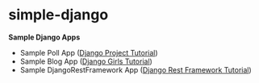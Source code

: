 # simple-django
**Sample Django Apps**
- Sample Poll App ([Django Project Tutorial](https://docs.djangoproject.com/en/1.11/intro/tutorial01/))
- Sample Blog App ([Django Girls Tutorial](https://tutorial.djangogirls.org/en/django_start_project/))
- Sample DjangoRestFramework App ([Django Rest Framework Tutorial](http://www.django-rest-framework.org/tutorial/1-serialization/))
